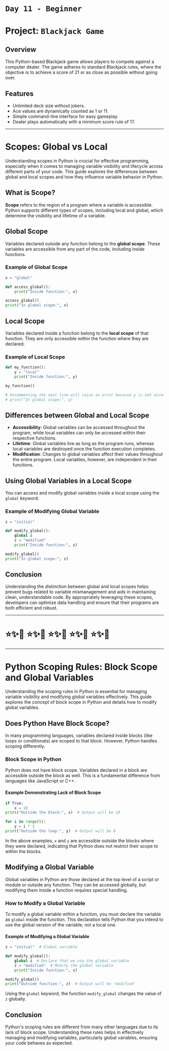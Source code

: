 # `Day 11 - Beginner`

# Project: `Blackjack Game`

## Overview
This Python-based Blackjack game allows players to compete against a computer dealer. The game adheres to standard Blackjack rules, where the objective is to achieve a score of 21 or as close as possible without going over.

## Features
- Unlimited deck size without jokers.
- Ace values are dynamically counted as 1 or 11.
- Simple command-line interface for easy gameplay.
- Dealer plays automatically with a minimum score rule of 17.

---

# Scopes: Global vs Local

Understanding scopes in Python is crucial for effective programming, especially when it comes to managing variable visibility and lifecycle across different parts of your code. This guide explores the differences between global and local scopes and how they influence variable behavior in Python.

## What is Scope?

**Scope** refers to the region of a program where a variable is accessible. Python supports different types of scopes, including local and global, which determine the visibility and lifetime of a variable.

## Global Scope

Variables declared outside any function belong to the **global scope**. These variables are accessible from any part of the code, including inside functions.

### Example of Global Scope

```python
x = "global"

def access_global():
    print("Inside function:", x)

access_global()
print("In global scope:", x)
```

## Local Scope

Variables declared inside a function belong to the **local scope** of that function. They are only accessible within the function where they are declared.

### Example of Local Scope

```python
def my_function():
    y = "local"
    print("Inside function:", y)

my_function()

# Uncommenting the next line will raise an error because y is not accessible outside the function.
# print("In global scope:", y)
```

## Differences between Global and Local Scope

- **Accessibility**: Global variables can be accessed throughout the program, while local variables can only be accessed within their respective functions.
- **Lifetime**: Global variables live as long as the program runs, whereas local variables are destroyed once the function execution completes.
- **Modification**: Changes to global variables affect their values throughout the entire program. Local variables, however, are independent in their functions.

## Using Global Variables in a Local Scope

You can access and modify global variables inside a local scope using the `global` keyword.

### Example of Modifying Global Variable

```python
z = "initial"

def modify_global():
    global z
    z = "modified"
    print("Inside function:", z)

modify_global()
print("In global scope:", z)
```

## Conclusion

Understanding the distinction between global and local scopes helps prevent bugs related to variable mismanagement and aids in maintaining clean, understandable code. By appropriately leveraging these scopes, developers can optimize data handling and ensure that their programs are both efficient and robust.

---

# ⭐️✨🌸 ⭐️✨🌸 ⭐️✨🌸 ⭐️✨🌸 ⭐️✨🌸 

---


# Python Scoping Rules: Block Scope and Global Variables

Understanding the scoping rules in Python is essential for managing variable visibility and modifying global variables effectively. This guide explores the concept of block scope in Python and details how to modify global variables.

## Does Python Have Block Scope?

In many programming languages, variables declared inside blocks (like loops or conditionals) are scoped to that block. However, Python handles scoping differently.

### Block Scope in Python

Python does not have block scope. Variables declared in a block are accessible outside the block as well. This is a fundamental difference from languages like JavaScript or C++.

#### Example Demonstrating Lack of Block Scope

```python
if True:
    x = 10
print("Outside the block:", x)  # Output will be 10

for i in range(5):
    y = i * 2
print("Outside the loop:", y)  # Output will be 8
```

In the above examples, `x` and `y` are accessible outside the blocks where they were declared, indicating that Python does not restrict their scope to within the blocks.

## Modifying a Global Variable

Global variables in Python are those declared at the top level of a script or module or outside any function. They can be accessed globally, but modifying them inside a function requires special handling.

### How to Modify a Global Variable

To modify a global variable within a function, you must declare the variable as `global` inside the function. This declaration tells Python that you intend to use the global version of the variable, not a local one.

#### Example of Modifying a Global Variable

```python
z = "initial"  # Global variable

def modify_global():
    global z  # Declare that we use the global variable
    z = "modified"  # Modify the global variable
    print("Inside function:", z)

modify_global()
print("Outside function:", z)  # Output will be 'modified'
```

Using the `global` keyword, the function `modify_global` changes the value of `z` globally.

## Conclusion

Python's scoping rules are different from many other languages due to its lack of block scope. Understanding these rules helps in effectively managing and modifying variables, particularly global variables, ensuring your code behaves as expected.

